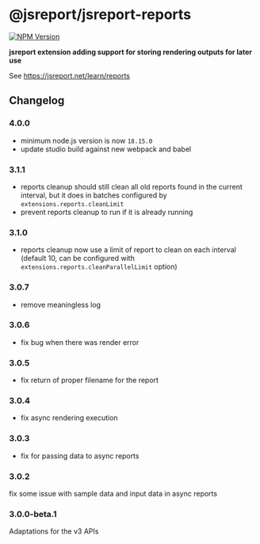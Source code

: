 # @jsreport/jsreport-reports
[![NPM Version](http://img.shields.io/npm/v/@jsreport/jsreport-reports.svg?style=flat-square)](https://npmjs.com/package/@jsreport/jsreport-reports)

**jsreport extension adding support for storing rendering outputs for later use**

See https://jsreport.net/learn/reports

## Changelog

### 4.0.0

- minimum node.js version is now `18.15.0`
- update studio build against new webpack and babel

### 3.1.1

- reports cleanup should still clean all old reports found in the current interval, but it does in batches configured by `extensions.reports.cleanLimit`
- prevent reports cleanup to run if it is already running

### 3.1.0

- reports cleanup now use a limit of report to clean on each interval (default 10, can be configured with `extensions.reports.cleanParallelLimit` option)

### 3.0.7

- remove meaningless log

### 3.0.6

- fix bug when there was render error

### 3.0.5

- fix return of proper filename for the report

### 3.0.4

- fix async rendering execution

### 3.0.3

- fix for passing data to async reports

### 3.0.2

fix some issue with sample data and input data in async reports

### 3.0.0-beta.1

Adaptations for the v3 APIs
